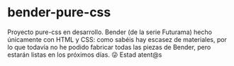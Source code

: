 # bender-pure-css
Proyecto pure-css en desarrollo. Bender (de la serie Futurama) hecho únicamente con HTML y CSS: como sabéis hay escasez de materiales, por lo que todavía no he podido fabricar todas las piezas de Bender, pero estarán listas en los próximos días. 😜
Estad atent@s 
